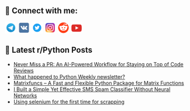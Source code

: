 ## 🔎 Connect with me:
[<img src="https://github.com/bullbesh/bullbesh/blob/main/images/Telegram.png" width="32" height="32" />](https://t.me/bullbesh)
[<img src="https://github.com/bullbesh/bullbesh/blob/main/images/VK.png" width="32" height="32" />](https://vk.com/bullbesh)
[<img src="https://github.com/bullbesh/bullbesh/blob/main/images/Twitter.png" width="32" height="32" />](https://twitter.com/bullbesh1)
[<img src="https://github.com/bullbesh/bullbesh/blob/main/images/Instagram.png" width="32" height="32" />](https://www.instagram.com/bullbesh)
[<img src="https://github.com/bullbesh/bullbesh/blob/main/images/Reddit.png" width="32" height="32" />](https://www.reddit.com/user/bullbesh)
[<img src="https://github.com/bullbesh/bullbesh/blob/main/images/YouTube.png" width="32" height="32" />](https://www.youtube.com/channel/UCtfjRs6uzgq5mfm8S06WTcg)

## 📕 Latest r/Python Posts
<!-- BLOG-POST-LIST:START -->
- [Never Miss a PR: An AI-Powered Workflow for Staying on Top of Code Reviews](https://www.reddit.com/r/Python/comments/1izlq4y/never_miss_a_pr_an_aipowered_workflow_for_staying/)
- [What happened to Python Weekly newsletter?](https://www.reddit.com/r/Python/comments/1izky8q/what_happened_to_python_weekly_newsletter/)
- [Matrixfuncs – A Fast and Flexible Python Package for Matrix Functions](https://www.reddit.com/r/Python/comments/1izf8wd/matrixfuncs_a_fast_and_flexible_python_package/)
- [I Built a Simple Yet Effective SMS Spam Classifier Without Neural Networks](https://www.reddit.com/r/Python/comments/1izepi6/i_built_a_simple_yet_effective_sms_spam/)
- [Using selenium for the first time for scrapping](https://www.reddit.com/r/Python/comments/1iz7q5i/using_selenium_for_the_first_time_for_scrapping/)
<!-- BLOG-POST-LIST:END -->
